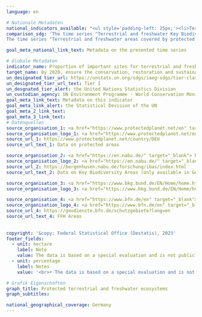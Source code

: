 ```yaml
---
language: en    

# Nationale Metadaten    
national_indicators_available: "<ul style='padding-left: 25px;'><li>Terrestrial and freshwater Key Biodiversity Areas (KBAs) covered by protected areas</li> <li> Terrestrial and freshwater areas covered by protected areas</li> <li> Terrestrial and freshwater areas covered by effective protected areas</li></ul>"    
comparison_sdg: 'The time series "Terrestrial and freshwater Key Biodiversity Areas (KBAs) covered by protected areas" is partly compliant with the global metadata.
The time series "Terrestrial and freshwater areas covered by protected areas" and "Terrestrial and freshwater areas covered by effective protected areas" provide additional information.'    

goal_meta_national_link_text: Metadata on the presented time series    

# Globale Metadaten    
indicator_name: Proportion of important sites for terrestrial and freshwater biodiversity that are covered by protected areas, by ecosystem type    
target_name: By 2020, ensure the conservation, restoration and sustainable use of terrestrial and inland freshwater ecosystems and their services, in particular forests, wetlands, mountains and drylands, in line with obligations under international agreements    
un_designated_tier_url: https://unstats.un.org/sdgs/iaeg-sdgs/tier-classification/    
un_designated_tier_url_text: Tier I    
un_desgnated_tier_alert: the United Nations Statistics Division    
un_custodian_agency: UN Environment Programme - World Conservation Monitoring Centre (UNEP-WCMC)<br>United Nations Environment Programme (UNEP)<br>International Union for Conservation of Nature (IUCN)    
goal_meta_link_text: Metadata on this indicator    
goal_meta_link_alert: the Statistical Devision of the UN    
goal_meta_2_link_text:     
goal_meta_3_link_text:         
# Datenquellen
source_organisation_1: <a href="https://www.protectedplanet.net/en" target="_blank"> Protected Planet </a>
source_organisation_logo_1: <a href="https://www.protectedplanet.net/en" target="_blank"><img src="https://g205sdgs.github.io/sdg-indicators/public/OrgImgEn/pp.png" alt="Logo pp" style="height:60px; width:148px"/></a>
source_url_1: https://www.protectedplanet.net/country/DEU
source_url_text_1: Data on protected areas

source_organisation_2: <a href="https://en.nabu.de/" target="_blank"> NABU – Naturschutzbund Deutschland e.V. </a>
source_organisation_logo_2: <a href="https://en.nabu.de/" target="_blank"><img src="https://g205sdgs.github.io/sdg-indicators/public/OrgImgEn/nabu.png" alt="Logo nabu" style="height:60px; width:148px"/></a>
source_url_2: https://bergenhusen.nabu.de/forschung/ibas/index.html
source_url_text_2: Data on Key Biodiversity Areas (only available in German)

source_organisation_3: <a href="https://www.bkg.bund.de/EN/Home/home.html" target="_blank"> Federal Agency for Cartography and Geodesy </a>
source_organisation_logo_3: <a href="https://www.bkg.bund.de/EN/Home/home.html" target="_blank"><img src="https://g205sdgs.github.io/sdg-indicators/public/OrgImgEn/bkg.png" alt="Logo bkg" style="height:60px; width:148px"/></a>

source_organisation_4: <a href="https://www.bfn.de/en" target="_blank"> Federal Agency for Nature Conservation </a>
source_organisation_logo_4: <a href="https://www.bfn.de/en" target="_blank"><img src="https://g205sdgs.github.io/sdg-indicators/public/OrgImgEn/bfn.png" alt="Logo bfn" style="height:60px; width:148px"/></a>
source_url_4: https://geodienste.bfn.de/schutzgebiete?lang=en
source_url_text_4: FFH Areas
    
    
copyright: '&copy; Federal Statistical Office (Destatis), 2023'    
footer_fields:
  - unit: hectare
    label: Note
    value: The data is based on a special evaluation and is not publicly available.
  - unit: percentage
    label: Notes
    value: '<br>• The data is based on a special evaluation and is not publicly available.<br>• Terrestrial and freshwater Key Biodiversity Areas (KBAs) covered by protected areas: Share of the total area of terrestrial KBAs.<br>• Terrestrial and freshwater areas covered by (effective) protected areas: Share of total land area.'    

# Grafik Eigenschaften    
graph_title: Protected terrestrial and freshwater ecosystems
graph_subtitles:    

national_geographical_coverage: Germany    
---
```


<span></span>
